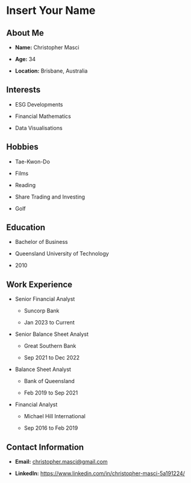 # Insert Your Name



## About Me



- **Name:** Christopher Masci

- **Age:** 34

- **Location:** Brisbane, Australia



## Interests



- ESG Developments

- Financial Mathematics

- Data Visualisations



## Hobbies



- Tae-Kwon-Do

- Films

- Reading

- Share Trading and Investing

- Golf


## Education



- Bachelor of Business

- Queensland University of Technology

- 2010



## Work Experience



- Senior Financial Analyst

  - Suncorp Bank

  - Jan 2023 to Current



- Senior Balance Sheet Analyst

  - Great Southern Bank

  - Sep 2021 to Dec 2022



- Balance Sheet Analyst

  - Bank of Queensland

  - Feb 2019 to Sep 2021



- Financial Analyst

  - Michael Hill International

  - Sep 2016 to Feb 2019



## Contact Information



- **Email:** christopher.masci@gmail.com

- **LinkedIn:** https://www.linkedin.com/in/christopher-masci-5a191224/